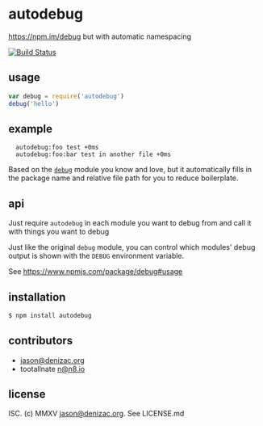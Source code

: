 # autodebug

https://npm.im/debug but with automatic namespacing

[![Build Status](https://travis-ci.org/jsdnxx/autodebug.svg?branch=master)](https://travis-ci.org/jsdnxx/autodebug)

## usage

```js
var debug = require('autodebug')
debug('hello')
```

## example

```
  autodebug:foo test +0ms
  autodebug:foo:bar test in another file +0ms
```

Based on the [`debug`](https://www.npmjs.com/package/debug) module you know and love,
but it automatically fills in the package name and relative file path for you to reduce
boilerplate.


## api

Just require `autodebug` in each module you want to debug from and call it
with things you want to debug

Just like the original `debug` module, you can control which modules' debug
output is shown with the `DEBUG` environment variable.

See https://www.npmjs.com/package/debug#usage


## installation

```bash
$ npm install autodebug
```


## contributors

- jason@denizac.org
- tootallnate <n@n8.io>


## license

ISC. (c) MMXV jason@denizac.org. See LICENSE.md
